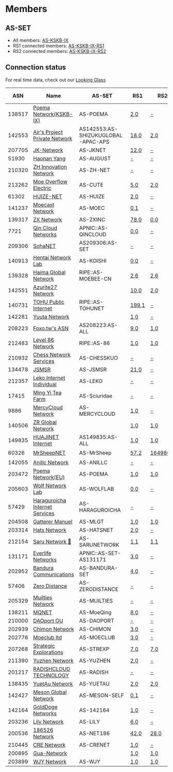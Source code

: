 # Members

## AS-SET
* All members: [AS-KSKB-IX](https://apps.db.ripe.net/db-web-ui/lookup?source=RIPE&type=as-set&key=AS-KSKB-IX)
* RS1 connected members: [AS-KSKB-IX-RS1](https://apps.db.ripe.net/db-web-ui/lookup?source=RIPE&type=as-set&key=AS-KSKB-IX-RS1)
* RS2 connected members: [AS-KSKB-IX-RS2](https://apps.db.ripe.net/db-web-ui/lookup?source=RIPE&type=as-set&key=AS-KSKB-IX-RS2)

## Connection status

For real time data, check out our [Looking Glass](https://ixlg.kskb.eu.org/)

| ASN | Name | AS-SET | RS1 | RS2 | RS3 | IPT service |
|-----|-----|-----|-----|-----|-----|-----|
| 138517 | [Poema Network(KSKB-IX)](https://bgp.tools/as/138517) | AS-POEMA | [2](https://ixlg.kskb.eu.org/route_from_protocol_all/192.168.16.101/AS138517_1),[0](https://ixlg.kskb.eu.org/detail/192.168.16.101/AS138517_1) | [-](https://ixlg.kskb.eu.org/detail/192.168.16.102/AS138517_1) | - |  |
| 142553 | [Air's Project Private Network](https://bgp.tools/as/142553) | AS142553:AS-SHIZUKUGLOBAL-APAC-APS | [18](https://ixlg.kskb.eu.org/route_from_protocol_all/192.168.16.101/AS142553_1),[0](https://ixlg.kskb.eu.org/detail/192.168.16.101/AS142553_1) | [2](https://ixlg.kskb.eu.org/route_from_protocol_all/192.168.16.102/AS142553_1),[0](https://ixlg.kskb.eu.org/detail/192.168.16.102/AS142553_1) | - |  |
| 207705 | [JK-Network](https://bgp.tools/as/207705) | AS-JKNET | [12](https://ixlg.kskb.eu.org/route_from_protocol_all/192.168.16.101/AS207705_1),[0](https://ixlg.kskb.eu.org/detail/192.168.16.101/AS207705_1) | [-](https://ixlg.kskb.eu.org/detail/192.168.16.102/AS207705_1) | - |  |
| 51930 | [Haonan Yang](https://bgp.tools/as/51930) | AS-AUGUST | [-](https://ixlg.kskb.eu.org/detail/192.168.16.101/AS51930_1) | [-](https://ixlg.kskb.eu.org/detail/192.168.16.102/AS51930_1) | - |  |
| 210320 | [ZH Innovation Network](https://bgp.tools/as/210320) | AS-ZH-NET | [-](https://ixlg.kskb.eu.org/detail/192.168.16.101/AS210320_1) | [-](https://ixlg.kskb.eu.org/detail/192.168.16.102/AS210320_1) | - |  |
| 213262 | [Moe Overflow Electric](https://bgp.tools/as/213262) | AS-CUTE | [5](https://ixlg.kskb.eu.org/route_from_protocol_all/192.168.16.101/AS213262_1),[0](https://ixlg.kskb.eu.org/detail/192.168.16.101/AS213262_1) | [2](https://ixlg.kskb.eu.org/route_from_protocol_all/192.168.16.102/AS213262_1),[0](https://ixlg.kskb.eu.org/detail/192.168.16.102/AS213262_1) | [0](https://ixlg.kskb.eu.org/detail/192.168.16.103/RS3LL_1),[0](https://ixlg.kskb.eu.org/detail/192.168.16.103/RS3LL_1) |  |
| 61302 | [HUIZE-NET](https://bgp.tools/as/61302) | AS-HUIZE | [2](https://ixlg.kskb.eu.org/route_from_protocol_all/192.168.16.101/AS61302_1),[0](https://ixlg.kskb.eu.org/detail/192.168.16.101/AS61302_1) | [-](https://ixlg.kskb.eu.org/detail/192.168.16.102/AS61302_1) | - |  |
| 141237 | [Moecast Network](https://bgp.tools/as/141237) | AS-MOEC | [0](https://ixlg.kskb.eu.org/detail/192.168.16.101/AS141237_1),[1](https://ixlg.kskb.eu.org/route_filtered_from_protocol_all/192.168.16.101/AS141237_1) | [-](https://ixlg.kskb.eu.org/detail/192.168.16.102/AS141237_1) | - |  |
| 139317 | [ZX Network](https://bgp.tools/as/139317) | AS-ZXINC | [78](https://ixlg.kskb.eu.org/route_from_protocol_all/192.168.16.101/AS139317_1),[0](https://ixlg.kskb.eu.org/detail/192.168.16.101/AS139317_1) | [0](https://ixlg.kskb.eu.org/detail/192.168.16.102/AS139317_1),[0](https://ixlg.kskb.eu.org/detail/192.168.16.102/AS139317_1) | [0](https://ixlg.kskb.eu.org/detail/192.168.16.103/RS3LL_2),[0](https://ixlg.kskb.eu.org/detail/192.168.16.103/RS3LL_2) |  |
| 7721 | [Qin Cloud Networks](https://bgp.tools/as/7721) | APNIC::AS-QINCLOUD | [0](https://ixlg.kskb.eu.org/detail/192.168.16.101/AS7721_1),[0](https://ixlg.kskb.eu.org/detail/192.168.16.101/AS7721_1) | [-](https://ixlg.kskb.eu.org/detail/192.168.16.102/AS7721_1) | - |  |
| 209306 | [SohaNET](https://bgp.tools/as/209306) | AS209306:AS-SET | [-](https://ixlg.kskb.eu.org/detail/192.168.16.101/AS209306_1) | [-](https://ixlg.kskb.eu.org/detail/192.168.16.102/AS209306_1) | - |  |
| 140913 | [Hentai Network Lab](https://bgp.tools/as/140913) | AS-KOISHI | [0](https://ixlg.kskb.eu.org/detail/192.168.16.101/AS140913_1),[0](https://ixlg.kskb.eu.org/detail/192.168.16.101/AS140913_1) | [-](https://ixlg.kskb.eu.org/detail/192.168.16.102/AS140913_1) | - |  |
| 139328 | [Haima Global Network](https://bgp.tools/as/139328) | RIPE::AS-MOEBEE-CN | [2](https://ixlg.kskb.eu.org/route_from_protocol_all/192.168.16.101/AS139328_1),[6](https://ixlg.kskb.eu.org/route_filtered_from_protocol_all/192.168.16.101/AS139328_1) | [2](https://ixlg.kskb.eu.org/route_from_protocol_all/192.168.16.102/AS139328_1),[6](https://ixlg.kskb.eu.org/route_filtered_from_protocol_all/192.168.16.102/AS139328_1) | [8](https://ixlg.kskb.eu.org/route_from_protocol_all/192.168.16.103/RS3LL_4),[0](https://ixlg.kskb.eu.org/detail/192.168.16.103/RS3LL_4) |  |
| 142551 | [Azurite27 Network](https://bgp.tools/as/142551) |  | [10](https://ixlg.kskb.eu.org/route_from_protocol_all/192.168.16.101/AS142551_1),[0](https://ixlg.kskb.eu.org/detail/192.168.16.101/AS142551_1) | [2](https://ixlg.kskb.eu.org/route_from_protocol_all/192.168.16.102/AS142551_1),[0](https://ixlg.kskb.eu.org/detail/192.168.16.102/AS142551_1) | [10](https://ixlg.kskb.eu.org/route_from_protocol_all/192.168.16.103/RS3LL_3),[0](https://ixlg.kskb.eu.org/detail/192.168.16.103/RS3LL_3) |  |
| 140731 | [TOHU Public Internet](https://bgp.tools/as/140731) | RIPE::AS-TOHUNET | [199](https://ixlg.kskb.eu.org/route_from_protocol_all/192.168.16.101/AS140731_1),[1](https://ixlg.kskb.eu.org/route_filtered_from_protocol_all/192.168.16.101/AS140731_1) | [-](https://ixlg.kskb.eu.org/detail/192.168.16.102/AS140731_1) | - |  |
| 142281 | [Yuuta Network](https://bgp.tools/as/142281) |  | [1](https://ixlg.kskb.eu.org/route_from_protocol_all/192.168.16.101/AS142281_1),[0](https://ixlg.kskb.eu.org/detail/192.168.16.101/AS142281_1) | [-](https://ixlg.kskb.eu.org/detail/192.168.16.102/AS142281_1) | - |  |
| 208223 | [Foxo.tw's ASN](https://bgp.tools/as/208223) | AS208223:AS-ALL | [9](https://ixlg.kskb.eu.org/route_from_protocol_all/192.168.16.101/AS208223_1),[0](https://ixlg.kskb.eu.org/detail/192.168.16.101/AS208223_1) | [1](https://ixlg.kskb.eu.org/route_from_protocol_all/192.168.16.102/AS208223_1),[0](https://ixlg.kskb.eu.org/detail/192.168.16.102/AS208223_1) | - |  |
| 212483 | [Level 86 Network](https://bgp.tools/as/212483) | RIPE::AS-86 | [1](https://ixlg.kskb.eu.org/route_from_protocol_all/192.168.16.101/AS212483_1),[0](https://ixlg.kskb.eu.org/detail/192.168.16.101/AS212483_1) | [1](https://ixlg.kskb.eu.org/route_from_protocol_all/192.168.16.102/AS212483_1),[0](https://ixlg.kskb.eu.org/detail/192.168.16.102/AS212483_1) | - |  |
| 210932 | [Chess Network Services](https://bgp.tools/as/210932) | AS-CHESSKUO | [-](https://ixlg.kskb.eu.org/detail/192.168.16.101/AS210932_1) | [-](https://ixlg.kskb.eu.org/detail/192.168.16.102/AS210932_1) | - |  |
| 134478 | [JSMSR](https://bgp.tools/as/134478) | AS-JSMSR | [21](https://ixlg.kskb.eu.org/route_from_protocol_all/192.168.16.101/AS134478_1),[0](https://ixlg.kskb.eu.org/detail/192.168.16.101/AS134478_1) | [-](https://ixlg.kskb.eu.org/detail/192.168.16.102/AS134478_1) | - |  |
| 212357 | [Leko Internet Individual](https://bgp.tools/as/212357) | AS-LEKO | [-](https://ixlg.kskb.eu.org/detail/192.168.16.101/AS212357_1) | [-](https://ixlg.kskb.eu.org/detail/192.168.16.102/AS212357_1) | - |  |
| 17415 | [Ming Yi Tea Farm](https://bgp.tools/as/17415) | AS-Sciuridae | [-](https://ixlg.kskb.eu.org/detail/192.168.16.101/AS17415_1) | [-](https://ixlg.kskb.eu.org/detail/192.168.16.102/AS17415_1) | - |  |
| 9886 | [MercyCloud Network](https://bgp.tools/as/9886) | AS-MERCYCLOUD | [1](https://ixlg.kskb.eu.org/route_from_protocol_all/192.168.16.101/AS9886_1),[0](https://ixlg.kskb.eu.org/detail/192.168.16.101/AS9886_1) | [-](https://ixlg.kskb.eu.org/detail/192.168.16.102/AS9886_1) | - |  |
| 140506 | [ZR Global Network](https://bgp.tools/as/140506) |  | [1](https://ixlg.kskb.eu.org/route_from_protocol_all/192.168.16.101/AS140506_1),[0](https://ixlg.kskb.eu.org/detail/192.168.16.101/AS140506_1) | [1](https://ixlg.kskb.eu.org/route_from_protocol_all/192.168.16.102/AS140506_1),[0](https://ixlg.kskb.eu.org/detail/192.168.16.102/AS140506_1) | - |  |
| 149835 | [HUAJINET Internet](https://bgp.tools/as/149835) | AS149835:AS-ALL | [1](https://ixlg.kskb.eu.org/route_from_protocol_all/192.168.16.101/AS149835_1),[0](https://ixlg.kskb.eu.org/detail/192.168.16.101/AS149835_1) | [1](https://ixlg.kskb.eu.org/route_from_protocol_all/192.168.16.102/AS149835_1),[0](https://ixlg.kskb.eu.org/detail/192.168.16.102/AS149835_1) | - |  |
| 60326 | [MrSheepNET](https://bgp.tools/as/60326) | AS-MrSheep | [57](https://ixlg.kskb.eu.org/route_from_protocol_all/192.168.16.101/AS60326_1),[2](https://ixlg.kskb.eu.org/route_filtered_from_protocol_all/192.168.16.101/AS60326_1) | [164986](https://ixlg.kskb.eu.org/route_from_protocol_all/192.168.16.102/AS60326_1),[5](https://ixlg.kskb.eu.org/route_filtered_from_protocol_all/192.168.16.102/AS60326_1) | [0](https://ixlg.kskb.eu.org/detail/192.168.16.103/RS3LL_5),[0](https://ixlg.kskb.eu.org/detail/192.168.16.103/RS3LL_5) | ✔️ |
| 142055 | [Anillc Network](https://bgp.tools/as/142055) | AS-ANILLC | [-](https://ixlg.kskb.eu.org/detail/192.168.16.101/AS142055_1) | [-](https://ixlg.kskb.eu.org/detail/192.168.16.102/AS142055_1) | - |  |
| 203472 | [Poema Network(EU)](https://bgp.tools/as/203472) | AS-POEMA | [1](https://ixlg.kskb.eu.org/route_from_protocol_all/192.168.16.101/AS203472_1),[0](https://ixlg.kskb.eu.org/detail/192.168.16.101/AS203472_1) | [1](https://ixlg.kskb.eu.org/route_from_protocol_all/192.168.16.102/AS203472_1),[0](https://ixlg.kskb.eu.org/detail/192.168.16.102/AS203472_1) | - |  |
| 205603 | [Wolf Network Lab](https://bgp.tools/as/205603) | AS-WOLFLAB | [0](https://ixlg.kskb.eu.org/detail/192.168.16.101/AS205603_1),[0](https://ixlg.kskb.eu.org/detail/192.168.16.101/AS205603_1) | [-](https://ixlg.kskb.eu.org/detail/192.168.16.102/AS205603_1) | - |  |
| 57429 | [Haraguroicha Internet Services](https://bgp.tools/as/57429) | AS-HARAGUROICHA | [-](https://ixlg.kskb.eu.org/detail/192.168.16.101/AS57429_1) | [-](https://ixlg.kskb.eu.org/detail/192.168.16.102/AS57429_1) | - |  |
| 204508 | [Gatterer Manuel](https://bgp.tools/as/204508) | AS-MLGT | [1](https://ixlg.kskb.eu.org/route_from_protocol_all/192.168.16.101/AS204508_1),[0](https://ixlg.kskb.eu.org/detail/192.168.16.101/AS204508_1) | [1](https://ixlg.kskb.eu.org/route_from_protocol_all/192.168.16.102/AS204508_1),[0](https://ixlg.kskb.eu.org/detail/192.168.16.102/AS204508_1) | - |  |
| 203314 | [Hats Network](https://bgp.tools/as/203314) | AS-HATSNET | [2](https://ixlg.kskb.eu.org/route_from_protocol_all/192.168.16.101/AS203314_1),[0](https://ixlg.kskb.eu.org/detail/192.168.16.101/AS203314_1) | [-](https://ixlg.kskb.eu.org/detail/192.168.16.102/AS203314_1) | - |  |
| 212154 | [Saru Network 🤔](https://bgp.tools/as/212154) | AS-SARUNETWORK | [1](https://ixlg.kskb.eu.org/route_from_protocol_all/192.168.16.101/AS212154_1),[1](https://ixlg.kskb.eu.org/route_filtered_from_protocol_all/192.168.16.101/AS212154_1) | [1](https://ixlg.kskb.eu.org/route_from_protocol_all/192.168.16.102/AS212154_1),[1](https://ixlg.kskb.eu.org/route_filtered_from_protocol_all/192.168.16.102/AS212154_1) | - |  |
| 131171 | [Everlife Networks](https://bgp.tools/as/131171) | APNIC::AS-SET-AS131171 | [3](https://ixlg.kskb.eu.org/route_from_protocol_all/192.168.16.101/AS131171_1),[0](https://ixlg.kskb.eu.org/detail/192.168.16.101/AS131171_1) | [-](https://ixlg.kskb.eu.org/detail/192.168.16.102/AS131171_1) | - |  |
| 202952 | [Bandura Communications](https://bgp.tools/as/202952) | AS-BANDURA-SET | [4](https://ixlg.kskb.eu.org/route_from_protocol_all/192.168.16.101/AS202952_1),[0](https://ixlg.kskb.eu.org/detail/192.168.16.101/AS202952_1) | [-](https://ixlg.kskb.eu.org/detail/192.168.16.102/AS202952_1) | - |  |
| 57406 | [Zero Distance](https://bgp.tools/as/57406) | AS-ZERODISTANCE | [-](https://ixlg.kskb.eu.org/detail/192.168.16.101/AS57406_1) | [-](https://ixlg.kskb.eu.org/detail/192.168.16.102/AS57406_1) | - |  |
| 205329 | [Muilties Network](https://bgp.tools/as/205329) | AS-MUILTIES | [-](https://ixlg.kskb.eu.org/detail/192.168.16.101/AS205329_1) | [-](https://ixlg.kskb.eu.org/detail/192.168.16.102/AS205329_1) | - |  |
| 138211 | [MQNET](https://bgp.tools/as/138211) | AS-MoeQing | [8](https://ixlg.kskb.eu.org/route_from_protocol_all/192.168.16.101/AS138211_1),[0](https://ixlg.kskb.eu.org/detail/192.168.16.101/AS138211_1) | [-](https://ixlg.kskb.eu.org/detail/192.168.16.102/AS138211_1) | - |  |
| 210000 | [DAOport OU](https://bgp.tools/as/210000) | AS-DAOPORT | [-](https://ixlg.kskb.eu.org/detail/192.168.16.101/AS210000_1) | [-](https://ixlg.kskb.eu.org/detail/192.168.16.102/AS210000_1) | - |  |
| 202939 | [Chimon Network](https://bgp.tools/as/202939) | AS-CHIMON | [3](https://ixlg.kskb.eu.org/route_from_protocol_all/192.168.16.101/AS202939_1),[0](https://ixlg.kskb.eu.org/detail/192.168.16.101/AS202939_1) | [-](https://ixlg.kskb.eu.org/detail/192.168.16.102/AS202939_1) | - |  |
| 202776 | [Moeclub ltd](https://bgp.tools/as/202776) | AS-MOECLUB | [3](https://ixlg.kskb.eu.org/route_from_protocol_all/192.168.16.101/AS202776_1),[0](https://ixlg.kskb.eu.org/detail/192.168.16.101/AS202776_1) | [-](https://ixlg.kskb.eu.org/detail/192.168.16.102/AS202776_1) | [3](https://ixlg.kskb.eu.org/route_from_protocol_all/192.168.16.103/RS3RE_1),[0](https://ixlg.kskb.eu.org/detail/192.168.16.103/RS3RE_1) |  |
| 207268 | [Strategic Explorations](https://bgp.tools/as/207268) | AS-STREXP | [7](https://ixlg.kskb.eu.org/route_from_protocol_all/192.168.16.101/AS207268_1),[0](https://ixlg.kskb.eu.org/detail/192.168.16.101/AS207268_1) | [7](https://ixlg.kskb.eu.org/route_from_protocol_all/192.168.16.102/AS207268_1),[0](https://ixlg.kskb.eu.org/detail/192.168.16.102/AS207268_1) | - |  |
| 211390 | [Yuzhen Network](https://bgp.tools/as/211390) | AS-YUZHEN | [2](https://ixlg.kskb.eu.org/route_from_protocol_all/192.168.16.101/AS211390_1),[0](https://ixlg.kskb.eu.org/detail/192.168.16.101/AS211390_1) | [-](https://ixlg.kskb.eu.org/detail/192.168.16.102/AS211390_1) | - |  |
| 201217 | [RADISHCLOUD TECHNOLOGY](https://bgp.tools/as/201217) | AS-RADISH | [-](https://ixlg.kskb.eu.org/detail/192.168.16.101/AS201217_1) | [-](https://ixlg.kskb.eu.org/detail/192.168.16.102/AS201217_1) | - |  |
| 138435 | [YuetAu Network](https://bgp.tools/as/138435) | AS-YUETAU | [2](https://ixlg.kskb.eu.org/route_from_protocol_all/192.168.16.101/AS138435_1),[0](https://ixlg.kskb.eu.org/detail/192.168.16.101/AS138435_1) | [2](https://ixlg.kskb.eu.org/route_from_protocol_all/192.168.16.102/AS138435_1),[0](https://ixlg.kskb.eu.org/detail/192.168.16.102/AS138435_1) | - |  |
| 142427 | [Meson Global Network](https://bgp.tools/as/142427) | AS-MESON-SELF | [0](https://ixlg.kskb.eu.org/detail/192.168.16.101/AS142427_1),[1](https://ixlg.kskb.eu.org/route_filtered_from_protocol_all/192.168.16.101/AS142427_1) | [-](https://ixlg.kskb.eu.org/detail/192.168.16.102/AS142427_1) | - |  |
| 142164 | [GoldDoge Networks](https://bgp.tools/as/142164) | AS-142164 | [1](https://ixlg.kskb.eu.org/route_from_protocol_all/192.168.16.101/AS142164_1),[0](https://ixlg.kskb.eu.org/detail/192.168.16.101/AS142164_1) | [-](https://ixlg.kskb.eu.org/detail/192.168.16.102/AS142164_1) | - |  |
| 203236 | [Lily Network](https://bgp.tools/as/203236) | AS-LILY | [6](https://ixlg.kskb.eu.org/route_from_protocol_all/192.168.16.101/AS203236_1),[0](https://ixlg.kskb.eu.org/detail/192.168.16.101/AS203236_1) | [-](https://ixlg.kskb.eu.org/detail/192.168.16.102/AS203236_1) | - |  |
| 200536 | [186526 Network](https://bgp.tools/as/200536) | AS-NET186 | [42](https://ixlg.kskb.eu.org/route_from_protocol_all/192.168.16.101/AS200536_1),[0](https://ixlg.kskb.eu.org/detail/192.168.16.101/AS200536_1) | [28](https://ixlg.kskb.eu.org/route_from_protocol_all/192.168.16.102/AS200536_1),[0](https://ixlg.kskb.eu.org/detail/192.168.16.102/AS200536_1) | - |  |
| 210445 | [CRE Network](https://bgp.tools/as/210445) | AS-CRENET | [1](https://ixlg.kskb.eu.org/route_from_protocol_all/192.168.16.101/AS210445_1),[0](https://ixlg.kskb.eu.org/detail/192.168.16.101/AS210445_1) | [-](https://ixlg.kskb.eu.org/detail/192.168.16.102/AS210445_1) | - |  |
| 200895 | [Gua-Network](https://bgp.tools/as/200895) |  | [1](https://ixlg.kskb.eu.org/route_from_protocol_all/192.168.16.101/AS200895_1),[0](https://ixlg.kskb.eu.org/detail/192.168.16.101/AS200895_1) | [1](https://ixlg.kskb.eu.org/route_from_protocol_all/192.168.16.102/AS200895_1),[0](https://ixlg.kskb.eu.org/detail/192.168.16.102/AS200895_1) | - |  |
| 203899 | [WJY Network](https://bgp.tools/as/203899) | AS-WJY | [1](https://ixlg.kskb.eu.org/route_from_protocol_all/192.168.16.101/AS203899_1),[0](https://ixlg.kskb.eu.org/detail/192.168.16.101/AS203899_1) | [1](https://ixlg.kskb.eu.org/route_from_protocol_all/192.168.16.102/AS203899_1),[0](https://ixlg.kskb.eu.org/detail/192.168.16.102/AS203899_1) | - |  |
